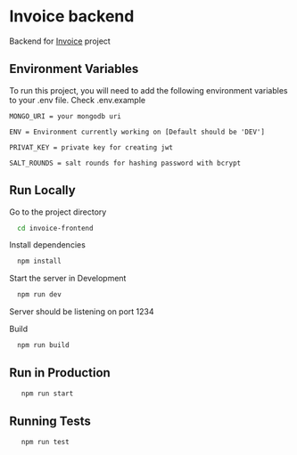 # Invoice backend

Backend for [Invoice](https://github.com/kcde/invoice-frontend) project

## Environment Variables

To run this project, you will need to add the following environment variables to your .env file.
Check .env.example

`MONGO_URI = your mongodb uri`

`ENV = Environment currently working on [Default should be 'DEV']`

`PRIVAT_KEY = private key for creating jwt `

`SALT_ROUNDS = salt rounds for hashing password with bcrypt`

## Run Locally

Go to the project directory

```bash
  cd invoice-frontend
```

Install dependencies

```bash
  npm install
```

Start the server in Development

```bash
  npm run dev
```

Server should be listening on port 1234

Build

```bash
  npm run build
```

## Run in Production

```bash
   npm run start
```

## Running Tests

```bash
   npm run test
```
